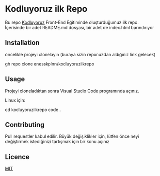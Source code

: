 # Kodluyoruz ilk Repo

Bu repo [Kodluyoruz](https://www.kodluyoruz.org) Front-End Eğitiminde oluşturduğumuz ilk repo. İçerisinde bir adet README.md dosyası, bir adet de index.html barındırıyor



## Installation

öncelikle projeyi clonelayın (buraya sizin reponuzdan aldığınız link gelecek)

gh repo clone enesskplnn/kodluyoruzilkrepo

## Usage

Projeyi cloneladıktan sonra Visual Studio Code programında açınız.

Linux için:

cd kodluyoruzilkrepo
code .

## Contributing

Pull requestler kabul edilir. Büyük değişiklikler için, lütfen önce neyi değiştirmek istediğinizi tartışmak için bir konu açınız

## Licence
[MIT](https://choosealicense.com/licenses/mit/)
